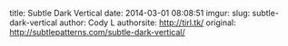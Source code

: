 title: Subtle Dark Vertical
date: 2014-03-01 08:08:51
imgur: 
slug: subtle-dark-vertical
author: Cody L
authorsite: http://tirl.tk/
original: http://subtlepatterns.com/subtle-dark-vertical/
